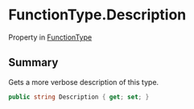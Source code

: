 # FunctionType.Description

Property in [FunctionType](/docs/api/csharp/yarn.functiontype.md)

## Summary


Gets a more verbose description of this type.


```csharp
public string Description { get; set; }
```

